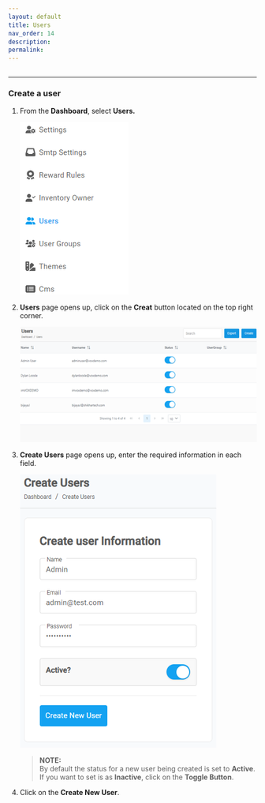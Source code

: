 ```yaml
---
layout: default
title: Users
nav_order: 14
description:
permalink:
---
```


##

---

### Create a user

1. From the **Dashboard**, select **Users.**

   ![user_page](../../images/users/user_dashboard.png)

2. **Users** page opens up, click on the **Creat** button located on the top right corner.

   ![user_page](../../images/users/user_page.png)

3. **Create Users** page opens up, enter the required information in each field.

   ![create_user](../../images/users/create_user.png)

   > **NOTE:** <br> By default the status for a new user being created is set to **Active**. If you want to set is as **Inactive**, click on the **Toggle Button**.

4. Click on the **Create New User**.
